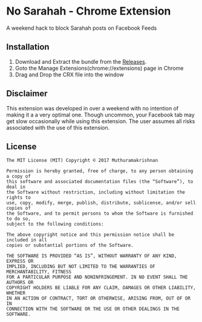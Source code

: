 # No Sarahah - Chrome Extension
A weekend hack to block Sarahah posts on Facebook Feeds

## Installation
1) Download and Extract the bundle from the [Releases](https://github.com/brightonvino/nosarahah/releases).
2) Goto the Manage Extensions(chrome://extensions) page in Chrome
3) Drag and Drop the CRX file into the window

## Disclaimer
This extension was developed in over a weekend with no intention of making it a a very optimal one. Though uncommon, your Facebook tab may get slow occasionally while using this extension. The user assumes all risks associated with the use of this extension.

## License

    The MIT License (MIT) Copyright © 2017 Muthuramakrishnan

    Permission is hereby granted, free of charge, to any person obtaining a copy of
    this software and associated documentation files (the “Software”), to deal in
    the Software without restriction, including without limitation the rights to
    use, copy, modify, merge, publish, distribute, sublicense, and/or sell copies of
    the Software, and to permit persons to whom the Software is furnished to do so,
    subject to the following conditions:

    The above copyright notice and this permission notice shall be included in all
    copies or substantial portions of the Software.

    THE SOFTWARE IS PROVIDED “AS IS”, WITHOUT WARRANTY OF ANY KIND, EXPRESS OR
    IMPLIED, INCLUDING BUT NOT LIMITED TO THE WARRANTIES OF MERCHANTABILITY, FITNESS
    FOR A PARTICULAR PURPOSE AND NONINFRINGEMENT. IN NO EVENT SHALL THE AUTHORS OR
    COPYRIGHT HOLDERS BE LIABLE FOR ANY CLAIM, DAMAGES OR OTHER LIABILITY, WHETHER
    IN AN ACTION OF CONTRACT, TORT OR OTHERWISE, ARISING FROM, OUT OF OR IN
    CONNECTION WITH THE SOFTWARE OR THE USE OR OTHER DEALINGS IN THE SOFTWARE.
